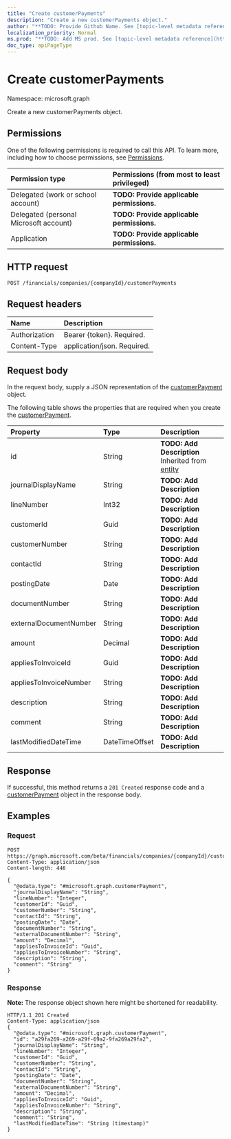 ```yaml
---
title: "Create customerPayments"
description: "Create a new customerPayments object."
author: "**TODO: Provide Github Name. See [topic-level metadata reference](https://msgo.azurewebsites.net/add/document/guidelines/metadata.html#topic-level-metadata)**"
localization_priority: Normal
ms.prod: "**TODO: Add MS prod. See [topic-level metadata reference](https://msgo.azurewebsites.net/add/document/guidelines/metadata.html#topic-level-metadata)**"
doc_type: apiPageType
---
```


# Create customerPayments

Namespace: microsoft.graph

Create a new customerPayments object.

## Permissions
One of the following permissions is required to call this API. To learn more, including how to choose permissions, see [Permissions](/concepts/permissions-reference.md).

|Permission type|Permissions (from most to least privileged)|
|:---|:---|
|Delegated (work or school account)|**TODO: Provide applicable permissions.**|
|Delegated (personal Microsoft account)|**TODO: Provide applicable permissions.**|
|Application|**TODO: Provide applicable permissions.**|

## HTTP request

<!-- {
  "blockType": "ignored"
}
-->
``` http
POST /financials/companies/{companyId}/customerPayments
```

## Request headers
|Name|Description|
|:---|:---|
|Authorization|Bearer {token}. Required.|
|Content-Type|application/json. Required.|

## Request body
In the request body, supply a JSON representation of the [customerPayment](../resources/customerpayment.md) object.

The following table shows the properties that are required when you create the [customerPayment](../resources/customerpayment.md).

|Property|Type|Description|
|:---|:---|:---|
|id|String|**TODO: Add Description** Inherited from [entity](../resources/entity.md)|
|journalDisplayName|String|**TODO: Add Description**|
|lineNumber|Int32|**TODO: Add Description**|
|customerId|Guid|**TODO: Add Description**|
|customerNumber|String|**TODO: Add Description**|
|contactId|String|**TODO: Add Description**|
|postingDate|Date|**TODO: Add Description**|
|documentNumber|String|**TODO: Add Description**|
|externalDocumentNumber|String|**TODO: Add Description**|
|amount|Decimal|**TODO: Add Description**|
|appliesToInvoiceId|Guid|**TODO: Add Description**|
|appliesToInvoiceNumber|String|**TODO: Add Description**|
|description|String|**TODO: Add Description**|
|comment|String|**TODO: Add Description**|
|lastModifiedDateTime|DateTimeOffset|**TODO: Add Description**|



## Response

If successful, this method returns a `201 Created` response code and a [customerPayment](../resources/customerpayment.md) object in the response body.

## Examples

### Request
<!-- {
  "blockType": "request",
  "name": "create_customerpayment_from_"
}
-->
``` http
POST https://graph.microsoft.com/beta/financials/companies/{companyId}/customerPayments
Content-Type: application/json
Content-length: 446

{
  "@odata.type": "#microsoft.graph.customerPayment",
  "journalDisplayName": "String",
  "lineNumber": "Integer",
  "customerId": "Guid",
  "customerNumber": "String",
  "contactId": "String",
  "postingDate": "Date",
  "documentNumber": "String",
  "externalDocumentNumber": "String",
  "amount": "Decimal",
  "appliesToInvoiceId": "Guid",
  "appliesToInvoiceNumber": "String",
  "description": "String",
  "comment": "String"
}
```

### Response
**Note:** The response object shown here might be shortened for readability.
<!-- {
  "blockType": "response",
  "truncated": true,
  "@odata.type": "microsoft.graph.customerpayment"
}
-->
``` http
HTTP/1.1 201 Created
Content-Type: application/json
{
  "@odata.type": "#microsoft.graph.customerPayment",
  "id": "a29fa269-a269-a29f-69a2-9fa269a29fa2",
  "journalDisplayName": "String",
  "lineNumber": "Integer",
  "customerId": "Guid",
  "customerNumber": "String",
  "contactId": "String",
  "postingDate": "Date",
  "documentNumber": "String",
  "externalDocumentNumber": "String",
  "amount": "Decimal",
  "appliesToInvoiceId": "Guid",
  "appliesToInvoiceNumber": "String",
  "description": "String",
  "comment": "String",
  "lastModifiedDateTime": "String (timestamp)"
}
```

